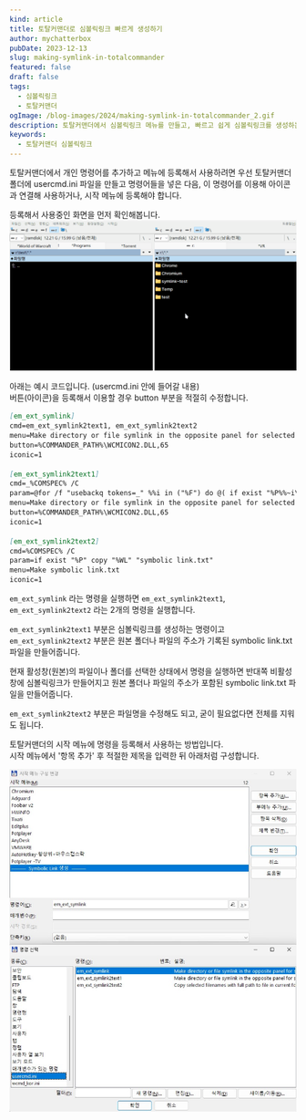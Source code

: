 ```yaml
---
kind: article
title: 토탈커맨더로 심볼릭링크 빠르게 생성하기
author: mychatterbox
pubDate: 2023-12-13
slug: making-symlink-in-totalcommander
featured: false
draft: false
tags:
  - 심볼릭링크
  - 토탈커맨더
ogImage: /blog-images/2024/making-symlink-in-totalcommander_2.gif
description: 토탈커맨더에서 심볼릭링크 메뉴를 만들고, 빠르고 쉽게 심볼릭링크를 생성하는 방법을 설명합니다.
keywords:
  - 토탈커맨더 심볼릭링크
---
```


토탈커맨더에서 개인 명령어를 추가하고 메뉴에 등록해서 사용하려면 우선 토탈커맨더 폴더에 usercmd.ini 파일을 만들고 명령어들을 넣은 다음, 이 명령어를 이용해 아이콘과 연결해 사용하거나, 시작 메뉴에 등록해야 합니다.  

등록해서 사용중인 화면을 먼저 확인해봅니다.
![토탈커맨더](../../assets/blog-images/2024/making-symlink-in-totalcommander_2.gif)

아래는 예시 코드입니다. (usercmd.ini 안에 들어갈 내용)  
버튼(아이콘)을 등록해서 이용할 경우 button 부분을 적절히 수정합니다.

```md
[em_ext_symlink]
cmd=em_ext_symlink2text1, em_ext_symlink2text2
menu=Make directory or file symlink in the opposite panel for selected files
button=%COMMANDER_PATH%\WCMICON2.DLL,65
iconic=1

[em_ext_symlink2text1]
cmd=_%COMSPEC% /C
param=@for /f "usebackq tokens=_" %%i in ("%F") do @( if exist "%P%%~i\" ( mklink /D "%T%%~i" "%P%%~i" ) else ( mklink "%T%%~i" "%P%%~i" ) )
menu=Make directory or file symlink in the opposite panel for selected files
button=%COMMANDER_PATH%\WCMICON2.DLL,65
iconic=1

[em_ext_symlink2text2]
cmd=%COMSPEC% /C
param=if exist "%P" copy "%WL" "symbolic link.txt"
menu=Make symbolic link.txt
iconic=1
```

`em_ext_symlink` 라는 명령을 실행하면 `em_ext_symlink2text1`, `em_ext_symlink2text2` 라는 2개의 명령을 실행합니다.

`em_ext_symlink2text1` 부분은 심볼릭링크를 생성하는 명령이고  
`em_ext_symlink2text2` 부분은 원본 폴더나 파일의 주소가 기록된 symbolic link.txt 파일을 만들어줍니다.

현재 활성창(원본)의 파일이나 폴더를 선택한 상태에서 명령을 실행하면 반대쪽 비활성창에 심볼릭링크가 만들어지고 원본 폴더나 파일의 주소가 포함된 symbolic link.txt 파일을 만들어줍니다.

`em_ext_symlink2text2` 부분은 파일명을 수정해도 되고, 굳이 필요없다면 전체를 지워도 됩니다.

토탈커맨더의 시작 메뉴에 명령을 등록해서 사용하는 방법입니다.  
시작 메뉴에서 '항목 추가' 후 적절한 제목을 입력한 뒤 아래처럼 구성합니다. 

![토탈커맨더 세팅](../../assets/blog-images/2024/making-symlink-in-totalcommander.jpg)
